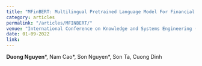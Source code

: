 ```yaml
---
title: "MFinBERT: Multilingual Pretrained Language Model For Financial Domain"
category: articles
permalink: "/articles/MFINBERT/"
venue: "International Conference on Knowledge and Systems Engineering (KSE)"
date: 01-09-2022
link: 
---
```

[comment]: <> (<a href="https://arxiv.org/abs/2002.07367">Arxiv</a>.)
<b>Duong Nguyen</b>\*, Nam Cao\*, Son Nguyen\*, Son Ta, Cuong Dinh

